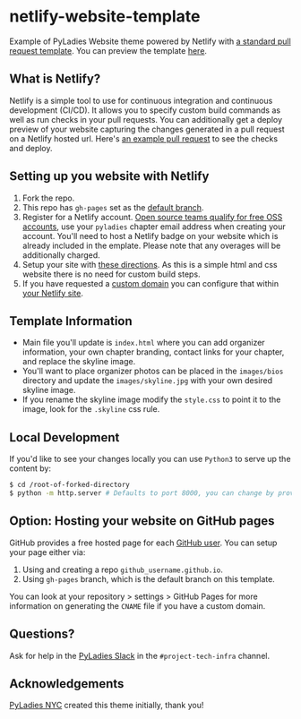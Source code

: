 # netlify-website-template

Example of PyLadies Website theme powered by Netlify with [a standard pull request template](github.com/pyladies/netlify-website-template/PULL_REQUEST_TEMPLATE). You can preview the template [here](https://netlify-template-simple.netlify.app).

## What is Netlify?

Netlify is a simple tool to use for continuous integration and continuous development (CI/CD). It allows you to specify custom build commands as well as run checks in your pull requests. You can additionally get a deploy preview of your website capturing the changes generated in a pull request on a Netlify hosted url. Here's [an example pull request](https://github.com/pyladies/netlify-website-template/pull/1) to see the checks and deploy.

## Setting up you website with Netlify

1. Fork the repo.
2. This repo has `gh-pages` set as the [default branch](https://docs.github.com/en/github/administering-a-repository/setting-the-default-branch). 
3. Register for a Netlify account. [Open source teams qualify for free OSS accounts](https://www.netlify.com/legal/open-source-policy/), use your `pyladies` chapter email address when creating your account. You'll need to host a Netlify badge on your website which is already included in the emplate. Please note that any overages will be additionally charged.
4. Setup your site with [these directions](https://www.netlify.com/blog/2016/10/27/a-step-by-step-guide-deploying-a-static-site-or-single-page-app/). As this is a simple html and css website there is no need for custom build steps.
4. If you have requested a [custom domain](https://github.com/pyladies/pyladies/README.md) you can configure that within [your Netlify site](https://www.netlify.com/blog/2020/03/26/how-to-set-up-netlify-dns-custom-domains-cname-a-records/).

## Template Information

- Main file you'll update is `index.html` where you can add organizer information, your own chapter branding, contact links for your chapter, and replace the skyline image. 
- You'll want to place organizer photos can be placed in the `images/bios` directory and update the `images/skyline.jpg` with your own desired skyline image.
- If you rename the skyline image modify the `style.css` to point it to the image, look for the `.skyline` css rule.

## Local Development

If you'd like to see your changes locally you can use `Python3` to serve up the content by:

```bash
$ cd /root-of-forked-directory
$ python -m http.server # Defaults to port 8000, you can change by providing an additional integer for the desired port
```

## Option: Hosting your website on GitHub pages

GitHub provides a free hosted page for each [GitHub user](https://pages.github.com/). You can setup your page either via:

1. Using and creating a repo `github_username.github.io`. 
2. Using `gh-pages` branch, which is the default branch on this template. 

You can look at your repository > settings > GitHub Pages for more information on generating the `CNAME` file if you have a custom domain.

## Questions?

Ask for help in the [PyLadies Slack](slackin.pyladies.com) in the `#project-tech-infra` channel.

## Acknowledgements

[PyLadies NYC](http://nyc.pyladies.com/) created this theme initially, thank you!
